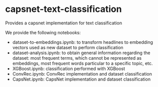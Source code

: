 # capsnet-text-classification
Provides a capsnet implementation for text classification

We provide the following notebooks:
 - dataset-to-embeddings.ipynb: to transform headlines to embedding vectors used as new dataset to perform classification
 - dataset-analysis.ipynb: to obtain general information regarding the dataset: most frequent terms, which cannot be represented as embeddings, most frequent words particular to a specific topic, etc.
 - XGBoost.ipynb: classification performed with XGBoost
 - ConvRec.ipynb: ConvRec implementation and dataset classification
 - CapsNet.ipynb: CapsNet implementation and dataset classification
